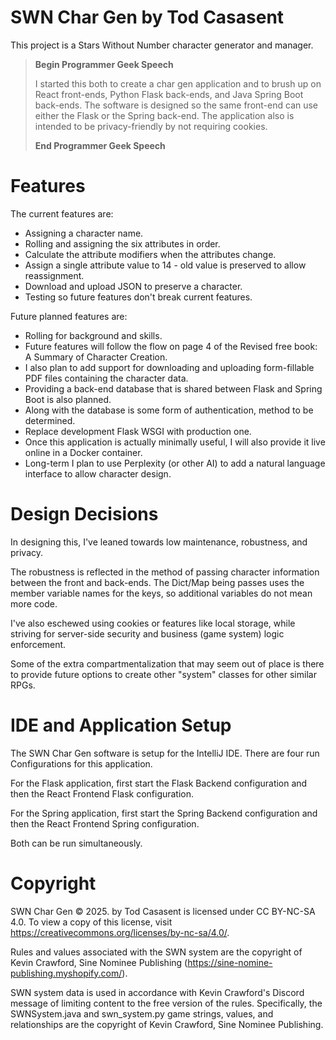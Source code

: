 # SWN Char Gen by Tod Casasent

This project is a Stars Without Number character generator and manager.

> **Begin Programmer Geek Speech**
> 
> I started this both to create a char gen application and to brush up on React front-ends, Python Flask back-ends, and Java Spring Boot back-ends.
> The software is designed so the same front-end can use either the Flask or the Spring back-end.
> The application also is intended to be privacy-friendly by not requiring cookies.
> 
> **End Programmer Geek Speech**

# Features

The current features are:

- Assigning a character name.
- Rolling and assigning the six attributes in order.
- Calculate the attribute modifiers when the attributes change.
- Assign a single attribute value to 14 - old value is preserved to allow reassignment.
- Download and upload JSON to preserve a character.
- Testing so future features don't break current features.

Future planned features are:

- Rolling for background and skills.
- Future features will follow the flow on page 4 of the Revised free book: A Summary of Character Creation.
- I also plan to add support for downloading and uploading form-fillable PDF files containing the character data.
- Providing a back-end database that is shared between Flask and Spring Boot is also planned.
- Along with the database is some form of authentication, method to be determined.
- Replace development Flask WSGI with production one.
- Once this application is actually minimally useful, I will also provide it live online in a Docker container.
- Long-term I plan to use Perplexity (or other AI) to add a natural language interface to allow character design.

# Design Decisions

In designing this, I've leaned towards low maintenance, robustness, and privacy.

The robustness is reflected in the method of passing character information between the front and back-ends.
The Dict/Map being passes uses the member variable names for the keys, so additional variables do not mean more code.

I've also eschewed using cookies or features like local storage, while striving for server-side security and business (game system) logic enforcement. 

Some of the extra compartmentalization that may seem out of place is there to provide future options to create other "system" classes for other similar RPGs.

# IDE and Application Setup

The SWN Char Gen software is setup for the IntelliJ IDE. There are four run Configurations for this application.

For the Flask application, first start the Flask Backend configuration and then the React Frontend Flask configuration.

For the Spring application, first start the Spring Backend configuration and then the React Frontend Spring configuration.

Both can be run simultaneously.

# Copyright

SWN Char Gen © 2025. by Tod Casasent is licensed under CC BY-NC-SA 4.0. To view a copy of this license, visit https://creativecommons.org/licenses/by-nc-sa/4.0/.

Rules and values associated with the SWN system are the copyright of Kevin Crawford, Sine Nominee Publishing (https://sine-nomine-publishing.myshopify.com/).

SWN system data is used in accordance with Kevin Crawford's Discord message of limiting content to the free version of the rules.
Specifically, the SWNSystem.java and swn_system.py game strings, values, and relationships are the copyright of Kevin Crawford, Sine Nominee Publishing.